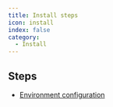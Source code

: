 ```yaml
---
title: Install steps
icon: install
index: false
category:
  - Install
---
```


## Steps

- [Environment configuration](environment.md)
